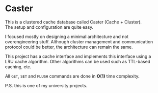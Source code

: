 # Caster

This is a clustered cache database called Caster (Cache + Cluster).  
The setup and configuration are quite easy.  

I focused mostly on designing a minimal architecture and not overengineering stuff.
Although cluster management and communication protocol could be better, the architecture can remain the same.

This project has a cache interface and implements this interface using a LRU cache algorithm.
Other algorithms can be used such as TTL-based caching, etc.

All `GET`, `SET` and `FLUSH` commands are done in **O(1)** time complexity.

P.S. this is one of my university projects.
